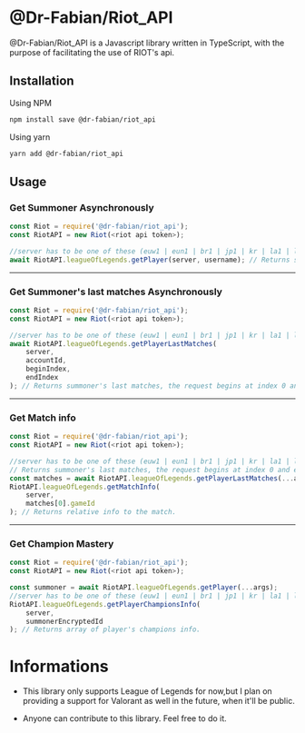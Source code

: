 # @Dr-Fabian/Riot_API

@Dr-Fabian/Riot_API is a Javascript library written in TypeScript, with the purpose of facilitating the use of RIOT's api.

## Installation

Using NPM
```bash
npm install save @dr-fabian/riot_api
```
Using yarn
```bash
yarn add @dr-fabian/riot_api
```

## Usage

### Get Summoner Asynchronously
```javascript
const Riot = require('@dr-fabian/riot_api');
const RiotAPI = new Riot(<riot api token>);

//server has to be one of these (euw1 | eun1 | br1 | jp1 | kr | la1 | la2 | na1 | oc1 | ru | tr1)
await RiotAPI.leagueOfLegends.getPlayer(server, username); // Returns summoner account info
```
***
### Get Summoner's last matches Asynchronously

```javascript
const Riot = require('@dr-fabian/riot_api');
const RiotAPI = new Riot(<riot api token>);

//server has to be one of these (euw1 | eun1 | br1 | jp1 | kr | la1 | la2 | na1 | oc1 | ru | tr1)
await RiotAPI.leagueOfLegends.getPlayerLastMatches(
    server,
    accountId,
    beginIndex,
    endIndex
); // Returns summoner's last matches, the request begins at index 0 and ends at index 1 per default.
```
***
### Get Match info

```javascript
const Riot = require('@dr-fabian/riot_api');
const RiotAPI = new Riot(<riot api token>);

//server has to be one of these (euw1 | eun1 | br1 | jp1 | kr | la1 | la2 | na1 | oc1 | ru | tr1)
// Returns summoner's last matches, the request begins at index 0 and ends at index 1 per default.
const matches = await RiotAPI.leagueOfLegends.getPlayerLastMatches(...args);
RiotAPI.leagueOfLegends.getMatchInfo(
    server,
    matches[0].gameId
); // Returns relative info to the match.

```
***
### Get Champion Mastery

```javascript
const Riot = require('@dr-fabian/riot_api');
const RiotAPI = new Riot(<riot api token>);

const summoner = await RiotAPI.leagueOfLegends.getPlayer(...args);
//server has to be one of these (euw1 | eun1 | br1 | jp1 | kr | la1 | la2 | na1 | oc1 | ru | tr1)
RiotAPI.leagueOfLegends.getPlayerChampionsInfo(
    server,
    summonerEncryptedId
); // Returns array of player's champions info.

```
# Informations
* This library only supports League of Legends for now,but I plan on providing a support for Valorant as well in the future, when it'll be public.

* Anyone can contribute to this library. Feel free to do it.